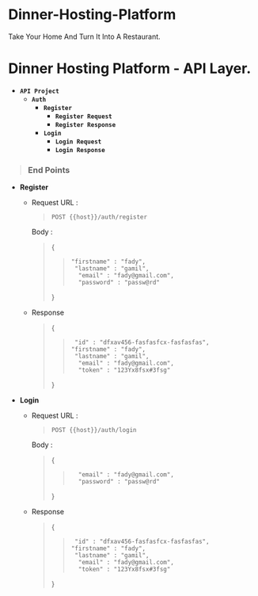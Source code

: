 # Dinner-Hosting-Platform
Take Your Home And Turn It Into A Restaurant.

# Dinner Hosting Platform - API Layer.


- **`API Project`**
  - **`Auth`**
    - **`Register`**
      - **`Register Request`**
      - **`Register Response`**
    - **`Login`**
      - **`Login Request`**
      - **`Login Response`**

> ### **End Points**
 - **Register**
   - Request
      URL : 
      > `POST {{host}}/auth/register`

      Body : 
      > {
      >>     "firstname" : "fady",
      >>      "lastname" : "gamil",
      >>       "email" : "fady@gmail.com",
      >>       "password" : "passw@rd" 
      > }
   - Response
      > {
      >>      "id" : "dfxav456-fasfasfcx-fasfasfas",
      >>     "firstname" : "fady",
      >>      "lastname" : "gamil",
      >>       "email" : "fady@gmail.com",
      >>       "token" : "123Yx8fsx#3fsg" 
      > }

 - **Login**
   - Request
      URL : 
      > `POST {{host}}/auth/login`

      Body : 
      > {
      >>       "email" : "fady@gmail.com",
      >>       "password" : "passw@rd" 
      > }
   - Response
      > {
      >>      "id" : "dfxav456-fasfasfcx-fasfasfas",
      >>     "firstname" : "fady",
      >>      "lastname" : "gamil",
      >>       "email" : "fady@gmail.com",
      >>       "token" : "123Yx8fsx#3fsg" 
      > }